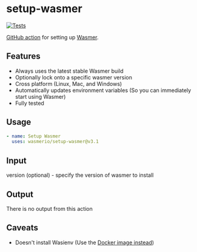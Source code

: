 # setup-wasmer
[![Tests](https://github.com/wasmerio/setup-wasmer/actions/workflows/tests.yml/badge.svg)](https://github.com/wasmerio/setup-wasmer/actions/workflows/tests.yml)


[GitHub action](https://github.com/features/actions) for setting up [Wasmer](https://wasmer.io).

## Features
* Always uses the latest stable Wasmer build
* Optionally lock onto a specific wasmer version 
* Cross platform (Linux, Mac, and Windows)
* Automatically updates environment variables (So you can immediately start using Wasmer)
* Fully tested

## Usage
```yaml
- name: Setup Wasmer
  uses: wasmerio/setup-wasmer@v3.1
```



## Input
version (optional) - specify the version of wasmer to install

## Output
There is no output from this action

## Caveats
* Doesn't install Wasienv (Use the [Docker image instead](https://hub.docker.com/r/wasienv/wasienv))
